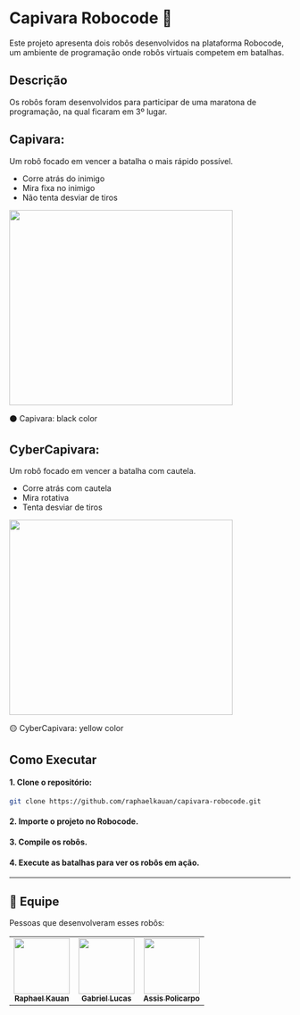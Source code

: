 # Capivara Robocode 🤖

Este projeto apresenta dois robôs desenvolvidos na plataforma Robocode, um ambiente de programação onde robôs virtuais competem em batalhas.

## Descrição

Os robôs foram desenvolvidos para participar de uma maratona de programação, na qual ficaram em 3º lugar.

## Capivara:

Um robô focado em vencer a batalha o mais rápido possível.

-   Corre atrás do inimigo
-   Mira fixa no inimigo
-   Não tenta desviar de tiros

<div>
    <img src="https://github.com/raphaelkauan/capivara-robocode/assets/111379005/aae2a2f2-5e3a-4ec9-b736-f5b7844e228e" width="400px" height="350px">
    <p>⚫ Capivara: black color</p>
</div>
 
## CyberCapivara:

Um robô focado em vencer a batalha com cautela.

-   Corre atrás com cautela
-   Mira rotativa
-   Tenta desviar de tiros

<div>
    <img src="https://github.com/raphaelkauan/capivara-robocode/assets/111379005/41839941-b618-4d31-a93b-c4e3f973d642" width="400px" height="350px">
    <p>🟡 CyberCapivara: yellow color</p>
</div>

## Como Executar

#### 1. Clone o repositório:

```bash
git clone https://github.com/raphaelkauan/capivara-robocode.git
```

#### 2. Importe o projeto no Robocode.

#### 3. Compile os robôs.

#### 4. Execute as batalhas para ver os robôs em ação.

<hr>

## 🤝 Equipe

Pessoas que desenvolveram esses robôs:

<table>
  <tr>
    <td align="center">
      <a href="https://github.com/raphaelkauan">
        <img src="https://avatars.githubusercontent.com/u/111379005?v=4" width="100px;"/><br>
        <sub>
          <b>Raphael Kauan</b>
        </sub>
      </a>
    </td>
    <td align="center">
      <a href="https://github.com/gabrielgt5">
        <img src="https://avatars.githubusercontent.com/u/69332675?s=400&u=31459ee527d187a0713939d2b34c5acbd20940ce&v=4" width="100px;"/><br>
        <sub>
          <b>Gabriel Lucas</b>
        </sub>
      </a>
    </td>
    <td align="center">
      <a href="https://github.com/eonarga">
        <img src="https://avatars.githubusercontent.com/u/111381502?v=4" width="100px;"/><br>
        <sub>
          <b>Assis Policarpo</b>
        </sub>
      </a>
    </td>
  </tr>
</table>

